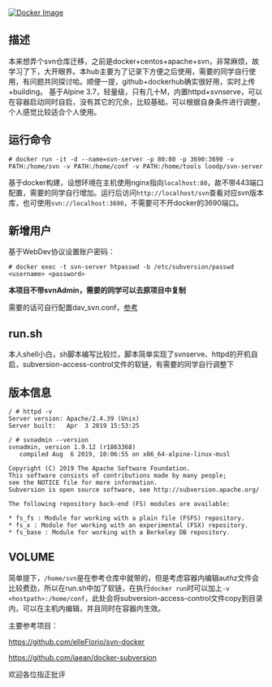 [![Docker Image](https://img.shields.io/badge/docker%20image-available-green.svg)](https://cloud.docker.com/u/loodp/repository/docker/loodp/svn-server)

## 描述
本来想弄个svn仓库迁移，之前是docker+centos+apache+svn，非常麻烦，故学习了下，大开眼界。本hub主要为了记录下方便之后使用，需要的同学自行使用，有问题共同探讨哈。顺便一提，github+dockerhub确实很好用，实时上传+building。
基于Alpine 3.7，轻量级，只有几十M，内置httpd+svnserve，可以在容器启动同时自启，没有其它的冗余，比较基础，可以根据自身条件进行调整，个人感觉比较适合个人使用。

## 运行命令
```shell
# docker run -it -d --name=svn-server -p 80:80 -p 3690:3690 -v PATH:/home/svn -v PATH:/home/conf -v PATH:/home/tools loodp/svn-server
```
基于docker构建，设想环境在主机使用nginx指向```localhost:80```，故不带443端口配置，需要的同学自行增加。运行后访问```http://localhost/svn```查看对应svn版本库，也可使用```svn://localhost:3690```，不需要可不开docker的3690端口。

## 新增用户
基于WebDev协议设置账户密码：
```shell
# docker exec -t svn-server htpasswd -b /etc/subversion/passwd <username> <password>
```

**本项目不带svnAdmin，需要的同学可以去原项目中复制**

需要的话可自行配置dav_svn.conf，[参考](https://svn.apache.org/repos/asf/subversion/trunk/subversion/mod_authz_svn/INSTALL)

## run.sh

本人shell小白，sh脚本编写比较烂，脚本简单实现了svnserve、httpd的开机自启，subversion-access-control文件的软链，有需要的同学自行调整下

## 版本信息
```shell
/ # httpd -v
Server version: Apache/2.4.39 (Unix)
Server built:   Apr  3 2019 15:53:25

/ # svnadmin --version
svnadmin, version 1.9.12 (r1863368)
   compiled Aug  6 2019, 10:06:55 on x86_64-alpine-linux-musl

Copyright (C) 2019 The Apache Software Foundation.
This software consists of contributions made by many people;
see the NOTICE file for more information.
Subversion is open source software, see http://subversion.apache.org/

The following repository back-end (FS) modules are available:

* fs_fs : Module for working with a plain file (FSFS) repository.
* fs_x : Module for working with an experimental (FSX) repository.
* fs_base : Module for working with a Berkeley DB repository.

```

## VOLUME
简单提下，```/home/svn```是在参考仓库中就带的，但是考虑容器内编辑authz文件会比较费劲，所以在run.sh中加了软链，在执行```docker run```时可以加上```-v <hostpath>:/home/conf```，此处会将subversion-access-control文件copy到目录内，可以在主机内编辑，并且同时在容器内生效。


主要参考项目：

https://github.com/elleFlorio/svn-docker

https://github.com/iaean/docker-subversion

欢迎各位指正批评